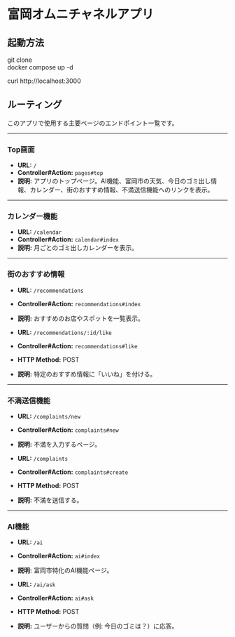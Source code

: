 # 富岡オムニチャネルアプリ

## 起動方法

git clone  
docker compose up -d

curl http://localhost:3000

## ルーティング

このアプリで使用する主要ページのエンドポイント一覧です。

---

### Top画面
- **URL:** `/`
- **Controller#Action:** `pages#top`
- **説明:** アプリのトップページ。AI機能、富岡市の天気、今日のゴミ出し情報、カレンダー、街のおすすめ情報、不満送信機能へのリンクを表示。

---

### カレンダー機能
- **URL:** `/calendar`
- **Controller#Action:** `calendar#index`
- **説明:** 月ごとのゴミ出しカレンダーを表示。

---

### 街のおすすめ情報
- **URL:** `/recommendations`
- **Controller#Action:** `recommendations#index`
- **説明:** おすすめのお店やスポットを一覧表示。

- **URL:** `/recommendations/:id/like`
- **Controller#Action:** `recommendations#like`
- **HTTP Method:** POST
- **説明:** 特定のおすすめ情報に「いいね」を付ける。

---

### 不満送信機能
- **URL:** `/complaints/new`
- **Controller#Action:** `complaints#new`
- **説明:** 不満を入力するページ。

- **URL:** `/complaints`
- **Controller#Action:** `complaints#create`
- **HTTP Method:** POST
- **説明:** 不満を送信する。

---

### AI機能
- **URL:** `/ai`
- **Controller#Action:** `ai#index`
- **説明:** 富岡市特化のAI機能ページ。

- **URL:** `/ai/ask`
- **Controller#Action:** `ai#ask`
- **HTTP Method:** POST
- **説明:** ユーザーからの質問（例: 今日のゴミは？）に応答。
